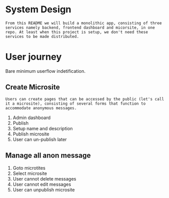 # System Design

```
From this README we will build a monolithic app, consisting of three services namely backend, frontend dashboard and micorsite, in one repo. At least when this project is setup, we don't need these services to be made distributed.
```

# User journey

Bare minimum userflow indetification.

## Create Microsite

```
Users can create pages that can be accessed by the public (let's call it a microsite), consisting of several forms that function to accommodate anonymous messages.
```

1. Admin dashboard
2. Publish
3. Setup name and description
4. Publish microsite
5. User can un-publish later

## Manage all anon message

1. Goto microtites
2. Select microsite
3. User cannot delete messages
4. User cannot edit messages
5. User can unpublish microsite
